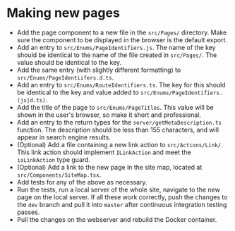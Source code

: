 # Making new pages

* Add the page component to a new file in the `src/Pages/` directory. Make sure
the component to be displayed in the browser is the default export.
* Add an entry to `src/Enums/PageIdentifiers.js`. The name of the key should be
identical to the name of the file created in `src/Pages/`. The value should be
identical to the key.
* Add the same entry (with slightly different formatting) to
`src/Enums/PageIdentiifers.d.ts`.
* Add an entry to `src/Enums/RouteIdentifiers.ts`. The key for this should be
identical to the key and value added to `src/Enums/PageIdentifiers.(js|d.ts)`.
* Add the title of the page to `src/Enums/PageTitles`. This value will be shown
in the user's browser, so make it short and professional.
* Add an entry to the return types for the `server/getMetaDescription.ts`
function. The description should be less than 155 characters, and will appear
in search engine results.
* (Optional) Add a file containing a new link action to `src/Actions/Link/`.
This link action should implement `ILinkAction` and meet the `isLinkAction`
type guard.
* (Optional) Add a link to the new page in the site map, located at
`src/Components/SiteMap.tsx`.
* Add tests for any of the above as necessary.
* Run the tests, run a local server of the whole site, navigate to the new page
on the local server. If all these work correctly, push the changes to the `dev`
branch and pull it into `master` after continuous integration testing passes.
* Pull the changes on the webserver and rebuild the Docker container.
